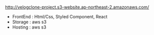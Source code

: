 http://velogclone-project.s3-website.ap-northeast-2.amazonaws.com/

* FrontEnd : Html/Css, Styled Component, React
* Storage : aws s3
* Hosting : aws s3
